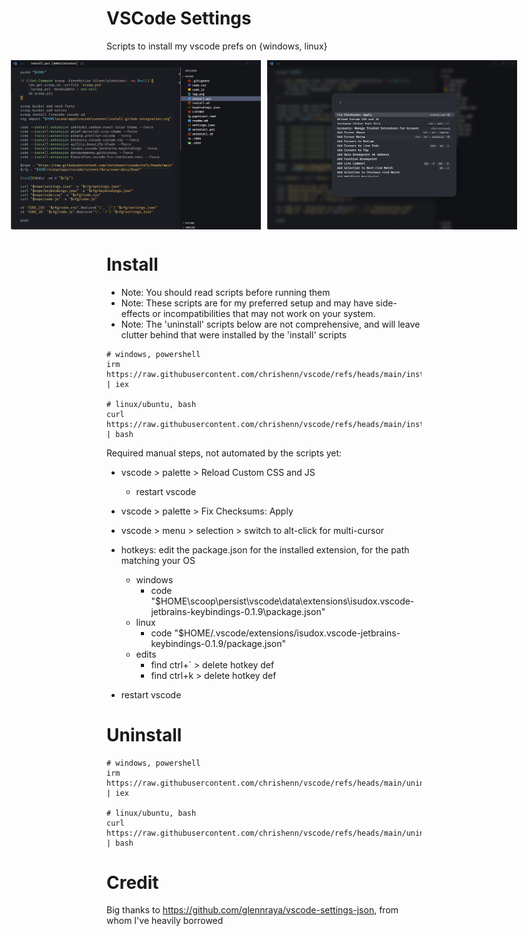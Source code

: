 # VSCode Settings

Scripts to install my vscode prefs on {windows, linux}

<p style="text-align: center;">
  <div style="display: flex; justify-content: center; gap: 10px;">
    <img src="https://raw.githubusercontent.com/chrishenn/vscode/refs/heads/main/img.png" alt="window" width="400">
    <img src="https://raw.githubusercontent.com/chrishenn/vscode/refs/heads/main/img1.png" alt="blur" width="400">
  </div>
</p>


# Install

- Note: You should read scripts before running them
- Note: These scripts are for my preferred setup and may have side-effects or incompatibilities that may not work on 
your system.
- Note: The 'uninstall' scripts below are not comprehensive, and will leave clutter behind that were installed by the 
'install' scripts


```
# windows, powershell
irm https://raw.githubusercontent.com/chrishenn/vscode/refs/heads/main/install.ps1 | iex

# linux/ubuntu, bash
curl https://raw.githubusercontent.com/chrishenn/vscode/refs/heads/main/install.sh | bash
```

Required manual steps, not automated by the scripts yet:

- vscode > palette > Reload Custom CSS and JS
  - restart vscode
- vscode > palette > Fix Checksums: Apply
- vscode > menu > selection > switch to alt-click for multi-cursor

- hotkeys: edit the package.json for the installed extension, for the path matching your OS
  - windows  
    - code "$HOME\scoop\persist\vscode\data\extensions\isudox.vscode-jetbrains-keybindings-0.1.9\package.json"
  - linux  
    - code "$HOME/.vscode/extensions/isudox.vscode-jetbrains-keybindings-0.1.9/package.json"  
  - edits
    - find ctrl+` > delete hotkey def
    - find ctrl+k > delete hotkey def
- restart vscode



# Uninstall


```
# windows, powershell
irm https://raw.githubusercontent.com/chrishenn/vscode/refs/heads/main/uninstall.ps1 | iex

# linux/ubuntu, bash
curl https://raw.githubusercontent.com/chrishenn/vscode/refs/heads/main/uninstall.sh | bash
```


# Credit

Big thanks to https://github.com/glennraya/vscode-settings-json, from whom I've heavily borrowed
